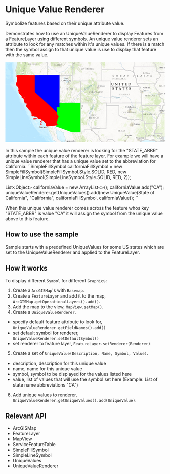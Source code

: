 # Unique Value Renderer

Symbolize features based on their unique attribute value.

Demonstrates how to use an UniqueValueRenderer to display Features from a FeatureLayer using different symbols. An unique value renderer sets an attribute to look for any matches within it's unique values. If there is a match then the symbol assign to that unique value is use to display that feature with the same value.

![](UniqueValueRenderer.png)

In this sample the unique value renderer is looking for the "STATE_ABBR" attribute within each feature of the feature layer. For example we will have a unique value renderer that has a unique value set to the abbreviation for California.
``SimpleFillSymbol californiaFillSymbol = new SimpleFillSymbol(SimpleFillSymbol.Style.SOLID, RED,
new SimpleLineSymbol(SimpleLineSymbol.Style.SOLID, RED, 2));

List&lt;Object&gt; californiaValue = new ArrayList&lt;&gt;();
californiaValue.add("CA");
uniqueValueRenderer.getUniqueValues().add(new UniqueValue(State of California", "California",
californiaFillSymbol, californiaValue));
``

When this unique value renderer comes across the feature whos key "STATE_ABBR" is value "CA" it will assign the symbol from the unique value above to this feature.

## How to use the sample

Sample starts with a predefined UniqueValues for some US states which are set to the UniqueValueRenderer and applied to the FeatureLayer.

## How it works

To display different `Symbol` for different `Graphic`s:


1.  Create a `ArcGISMap`'s with `Basemap`.
2.  Create a `FeatureLayer` and add it to the map, `ArcGISMap.getOperationalLayers().add()`.
3.  Add the map to the view, `MapView.setMap()`.
4.  Create a `UniqueValueRenderer`.
*   specify default feature attribute to look for, `UniqueValueRenderer.getFieldNames().add()`
 *   set default symbol for renderer, `UniqueValueRenderer.setDefaultSymbol()`
 *   set renderer to feature layer, `FeatureLayer.setRenderer(Renderer)`
5.  Create a set of `UniqueValue(Description, Name, Symbol, Value)`.
*   description, description for this unique value
*   name, name for this unique value
 *   symbol, symbol to be displayed for the values listed here
 *   value, list of values that will use the symbol set here (Example: List of state name abbreviations "CA")
6.  Add unique values to renderer, `UniqueValueRenderer.getUniqueValues().add(UniqueValue)`.


## Relevant API


*   ArcGISMap
*   FeatureLayer
*   MapView
*   ServiceFeatureTable
*   SimpleFillSymbol
*   SimpleLineSymbol
*   UniqueValues
*   UniqueValueRenderer



